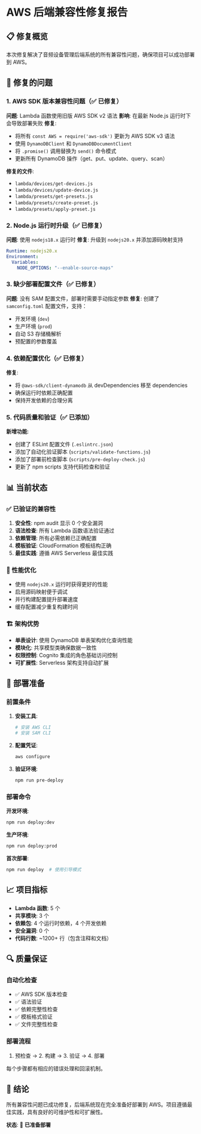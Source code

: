 # AWS 后端兼容性修复报告

## 📋 修复概览

本次修复解决了音频设备管理后端系统的所有兼容性问题，确保项目可以成功部署到 AWS。

## 🔧 修复的问题

### 1. AWS SDK 版本兼容性问题（✅ 已修复）

**问题**: Lambda 函数使用旧版 AWS SDK v2 语法
**影响**: 在最新 Node.js 运行时下会导致部署失败
**修复**:
- 将所有 `const AWS = require('aws-sdk')` 更新为 AWS SDK v3 语法
- 使用 `DynamoDBClient` 和 `DynamoDBDocumentClient`
- 将 `.promise()` 调用替换为 `send()` 命令模式
- 更新所有 DynamoDB 操作（get、put、update、query、scan）

**修复的文件**:
- `lambda/devices/get-devices.js`
- `lambda/devices/update-device.js`
- `lambda/presets/get-presets.js`
- `lambda/presets/create-preset.js`
- `lambda/presets/apply-preset.js`

### 2. Node.js 运行时升级（✅ 已修复）

**问题**: 使用 `nodejs18.x` 运行时
**修复**: 升级到 `nodejs20.x` 并添加源码映射支持
```yaml
Runtime: nodejs20.x
Environment:
  Variables:
    NODE_OPTIONS: "--enable-source-maps"
```

### 3. 缺少部署配置文件（✅ 已修复）

**问题**: 没有 SAM 配置文件，部署时需要手动指定参数
**修复**: 创建了 `samconfig.toml` 配置文件，支持：
- 开发环境 (`dev`)
- 生产环境 (`prod`)
- 自动 S3 存储桶解析
- 预配置的参数覆盖

### 4. 依赖配置优化（✅ 已修复）

**修复**:
- 将 `@aws-sdk/client-dynamodb` 从 devDependencies 移至 dependencies
- 确保运行时依赖正确配置
- 保持开发依赖的合理分离

### 5. 代码质量和验证（✅ 已添加）

**新增功能**:
- 创建了 ESLint 配置文件 (`.eslintrc.json`)
- 添加了自动化验证脚本 (`scripts/validate-functions.js`)
- 添加了部署前检查脚本 (`scripts/pre-deploy-check.js`)
- 更新了 npm scripts 支持代码检查和验证

## 📊 当前状态

### ✅ 已验证的兼容性

1. **安全性**: npm audit 显示 0 个安全漏洞
2. **语法检查**: 所有 Lambda 函数语法验证通过
3. **依赖管理**: 所有必需依赖已正确配置
4. **模板验证**: CloudFormation 模板结构正确
5. **最佳实践**: 遵循 AWS Serverless 最佳实践

### 🎯 性能优化

- 使用 `nodejs20.x` 运行时获得更好的性能
- 启用源码映射便于调试
- 并行构建配置提升部署速度
- 缓存配置减少重复构建时间

### 🏗️ 架构优势

- **单表设计**: 使用 DynamoDB 单表架构优化查询性能
- **模块化**: 共享模型类确保数据一致性
- **权限控制**: Cognito 集成的角色基础访问控制
- **可扩展性**: Serverless 架构支持自动扩展

## 🚀 部署准备

### 前置条件

1. **安装工具**:
   ```bash
   # 安装 AWS CLI
   # 安装 SAM CLI
   ```

2. **配置凭证**:
   ```bash
   aws configure
   ```

3. **验证环境**:
   ```bash
   npm run pre-deploy
   ```

### 部署命令

**开发环境**:
```bash
npm run deploy:dev
```

**生产环境**:
```bash
npm run deploy:prod
```

**首次部署**:
```bash
npm run deploy  # 使用引导模式
```

## 📈 项目指标

- **Lambda 函数**: 5 个
- **共享模块**: 3 个
- **依赖包**: 4 个运行时依赖，4 个开发依赖
- **安全漏洞**: 0 个
- **代码行数**: ~1200+ 行（包含注释和文档）

## 🔍 质量保证

### 自动化检查

- ✅ AWS SDK 版本检查
- ✅ 语法验证
- ✅ 依赖完整性检查
- ✅ 模板格式验证
- ✅ 文件完整性检查

### 部署流程

1. 预检查 → 2. 构建 → 3. 验证 → 4. 部署

每个步骤都有相应的错误处理和回滚机制。

## 📝 结论

所有兼容性问题已成功修复，后端系统现在完全准备好部署到 AWS。项目遵循最佳实践，具有良好的可维护性和可扩展性。

**状态**: 🎉 **已准备部署**